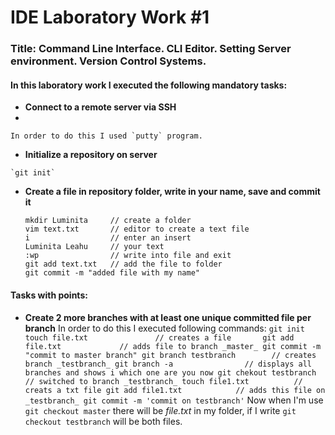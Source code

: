 # IDE Laboratory Work #1

### Title: Command Line Interface. CLI Editor. Setting Server environment. Version Control Systems.

#### In this laboratory work I executed the following mandatory tasks:

   - **Connect to a remote server via SSH**
   - 
	In order to do this I used `putty` program. 
   - **Initialize a repository on server**
   
	`git init`
   - **Create a file in repository folder, write in your name, save and commit it**
  
   	 ```
	 mkdir Luminita 	// create a folder
	 vim text.txt   	// editor to create a text file
	 i              	// enter an insert
	 Luminita Leahu		// your text 
	 :wp				// write into file and exit
	 git add text.txt   // add the file to folder
	 git commit -m "added file with my name"

	 ```
#### Tasks with points:

   - **Create 2 more branches with at least one unique committed file per branch**
   In order to do this I executed following commands:
	```
	git init
	touch file.txt	             // creates a file		
	git add file.txt             // adds file to branch _master_
	git commit -m  "commit to master branch"
	git branch testbranch        // creates branch _testbranch_
	git branch -a                // displays all branches and shows i which one are you now
	git chekout testbranch       // switched to branch _testbranch_
	touch file1.txt		     // creats a txt file
	git add file1.txt            // adds this file on _testbranch_
	git commit -m 'commit on testbranch'
	```
	Now when I'm use `git checkout master` there will be _file.txt_ in my folder, if I write `git checkout testbranch` will be both files.
